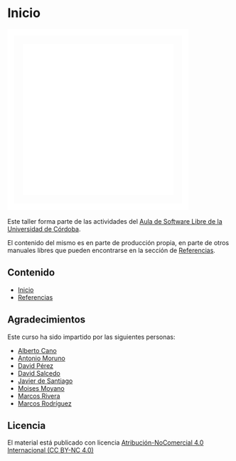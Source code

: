 # Inicio

![Aula Software Libre de la UCO](images/logo-cuadrado-invertido.svg)

Este taller forma parte de las actividades del [Aula de Software Libre de la
Universidad de Córdoba](https://www.uco.es/aulasoftwarelibre).

El contenido del mismo es en parte de producción propia, en parte de otros
manuales libres que pueden encontrarse en la sección de [Referencias](/referencias).

## Contenido

- [Inicio](index)
- [Referencias](referencias)

## Agradecimientos

Este curso ha sido impartido por las siguientes personas:

- [Alberto Cano](https://github.com/0Kan0)
- [Antonio Moruno](https://github.com/moruno21)
- [David Pérez](https://github.com/Davison27)
- [David Salcedo](https://github.com/Salsedini)
- [Javier de Santiago](https://github.com/jdes01)
- [Moises Moyano](https://github.com/mmc2001)
- [Marcos Rivera](https://github.com/MarcosRigal)
- [Marcos Rodríguez](https://github.com/mark-doblefilo)

## Licencia

El material está publicado con licencia [Atribución-NoComercial 4.0 Internacional (CC BY-NC 4.0)](https://creativecommons.org/licenses/by-nc/4.0/deed.es)
